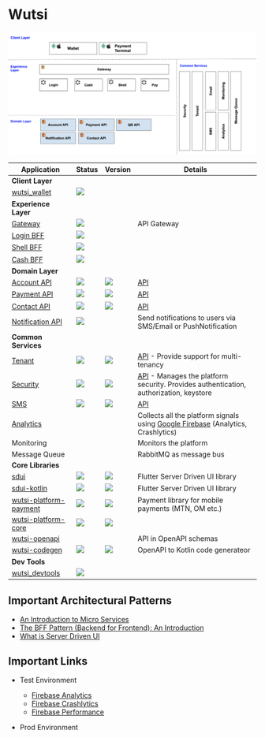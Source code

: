 # Wutsi
<kbd>![](images/architecture.png)</kbd>

| Application                                                               | Status                                                                                         | Version                                                                                       | Details                                                                                                                                     |
|---------------------------------------------------------------------------|------------------------------------------------------------------------------------------------|-----------------------------------------------------------------------------------------------|---------------------------------------------------------------------------------------------------------------------------------------------|
| **Client Layer**                                                          |
| [wutsi_wallet](https://github.com/wutsi/wutsi_wallet)                     | ![](https://github.com/wutsi/wutsi_wallet/actions/workflows/master.yml/badge.svg)              |                                                                                               |                                                                                                                                             |
| **Experience Layer**                                                      |
| [Gateway](https://github.com/wutsi/wutsi-gateway)                         | ![](https://github.com/wutsi/wutsi-gateway/actions/workflows/master.yml/badge.svg)             |                                                                                               | API Gateway                                                                                                                                 |
| [Login BFF](https://github.com/wutsi/wutsi-login-bff)                     | ![](https://github.com/wutsi/wutsi-login-bff/actions/workflows/master.yml/badge.svg)           |                                                                                               |                                                                                                                                             |
| [Shell BFF](https://github.com/wutsi/wutsi-shell-bff)                     | ![](https://github.com/wutsi/wutsi-shell-bff/actions/workflows/master.yml/badge.svg)           |                                                                                               |                                                                                                                                             |
| [Cash BFF](https://github.com/wutsi/wutsi-cash-bff)                       | ![](https://github.com/wutsi/wutsi-cash-bff/actions/workflows/master.yml/badge.svg)            |                                                                                               |                                                                                                                                             |
| **Domain Layer**                                                          |
| [Account API](https://github.com/wutsi/wutsi-account-server)              | ![](https://github.com/wutsi/wutsi-account-server/actions/workflows/master.yml/badge.svg)      | ![](https://img.shields.io/github/v/tag/wutsi/wutsi-account-sdk-kotlin)                       | [API](https://wutsi.github.io/wutsi-account-server/api/)                                                                                    |
| [Payment API](https://github.com/wutsi/wutsi-payment-server)              | ![](https://github.com/wutsi/wutsi-payment-server/actions/workflows/master.yml/badge.svg)      | ![](https://img.shields.io/github/v/tag/wutsi/wutsi-payment-sdk-kotlin)                       | [API](https://wutsi.github.io/wutsi-payment-server/api/)                                                                                    |
| [Contact API](https://github.com/wutsi/wutsi-contact-server)              | ![](https://github.com/wutsi/wutsi-contact-server/actions/workflows/master.yml/badge.svg)      | ![](https://img.shields.io/github/v/tag/wutsi/wutsi-contact-sdk-kotlin)                       | [API](https://wutsi.github.io/wutsi-contact-server/api/)                                                                                    |
| [Notification API](https://github.com/wutsi/wutsi-notification-server)    | ![](https://github.com/wutsi/wutsi-notification-server/actions/workflows/master.yml/badge.svg) |                                                                                               | Send notifications to users via SMS/Email or PushNotification                                                                               |
| **Common Services**                                                       |
| [Tenant](https://github.com/wutsi/wutsi-tenant-server)                    | ![](https://github.com/wutsi/wutsi-tenant-server/actions/workflows/master.yml/badge.svg)       | ![](https://img.shields.io/github/v/tag/wutsi/wutsi-tenant-sdk-kotlin)                        | [API](https://wutsi.github.io/wutsi-tenant-server/api/) - Provide support for multi-tenancy                                                 |
| [Security](https://github.com/wutsi/wutsi-security-server)                | ![](https://github.com/wutsi/wutsi-security-server/actions/workflows/master.yml/badge.svg)     | ![](https://img.shields.io/github/v/tag/wutsi/wutsi-security-sdk-kotlin)                      | [API](https://wutsi.github.io/wutsi-security-server/api/) - Manages the platform security. Provides authentication, authorization, keystore |
| [SMS](https://github.com/wutsi/wutsi-sms-server)                          | ![](https://github.com/wutsi/wutsi-sms-server/actions/workflows/master.yml/badge.svg)          | ![](https://img.shields.io/github/v/tag/wutsi/wutsi-sms-sdk-kotlin)                           | [API](https://wutsi.github.io/wutsi-sms-server/api/)                                                                                        |
| [Analytics](https://console.firebase.google.com)                          |                                                                                                |                                                                                               | Collects all the platform signals using [Google Firebase](https://console.firebase.google.com/) (Analytics, Crashlytics)                    |
| Monitoring                                                                |                                                                                                |                                                                                               | Monitors the platform                                                                                                                       |
| Message Queue                                                             |                                                                                                |                                                                                               | RabbitMQ as message bus                                                                                                                     |
| **Core Libraries**                                                        |
| [sdui](https://github.com/wutsi/sdui)                                     | ![](https://github.com/wutsi/sdui/actions/workflows/master.yml/badge.svg)                      | ![](https://img.shields.io/pub/v/sdui.svg)                                                    | Flutter Server Driven UI library                                                                                                            |
| [sdui-kotlin](https://github.com/wutsi/sdui-kotlin)                       | ![](https://github.com/wutsi/sdui-kotlin/actions/workflows/master.yml/badge.svg)               | ![](https://img.shields.io/github/v/tag/wutsi/sdui-kotlin.svg)                                | Flutter Server Driven UI library                                                                                                            |
| [wutsi-platform-payment](https://github.com/wutsi/wutsi-platform-payment) | ![](https://github.com/wutsi/wutsi-platform-payment/actions/workflows/master.yml/badge.svg)    | ![](https://img.shields.io/github/v/tag/wutsi/wutsi-platform-payment)                         | Payment library for mobile payments (MTN, OM etc.)                                                                                          |
| [wutsi-platform-core](https://github.com/wutsi/wutsi-platform-core)       | ![](https://github.com/wutsi/wutsi-platform-core/actions/workflows/master.yml/badge.svg)       | ![](https://img.shields.io/github/v/tag/wutsi/wutsi-platform-core)                            |                                                                                                                                             |
| [wutsi-openapi](https://github.com/wutsi/wutsi-openapi)                   |                                                                                                |                                                                                               | API in OpenAPI schemas                                                                                                                      |
| [wutsi-codegen](https://github.com/wutsi/wutsi-codegen)                   | ![](https://github.com/wutsi/wutsi-codegen/actions/workflows/master.yml/badge.svg)             | ![](https://img.shields.io/github/v/tag/wutsi/wutsi-codegen)                                  | OpenAPI to Kotlin code generateor                                                                                                           |
| **Dev Tools**                                                             |
| [wutsi_devtools](https://github.com/wutsi/wutsi_devtools)                 | ![](https://github.com/wutsi/wutsi_devtools/actions/workflows/master.yml/badge.svg)            |                                                                                               |                                                                                                                                             |

## Important Architectural Patterns
- [An Introduction to Micro Services](https://medium.com/microservicegeeks/an-introduction-to-microservices-a3a7e2297ee0)
- [The BFF Pattern (Backend for Frontend): An Introduction](https://blog.bitsrc.io/bff-pattern-backend-for-frontend-an-introduction-e4fa965128bf)
- [What is Server Driven UI](https://www.judo.app/blog/server-driven-ui/)

## Important Links
- Test Environment
  - [Firebase Analytics](https://console.firebase.google.com/u/0/project/wutsi-wallet-int/analytics/app/android:com.wutsi/overview/~2F%3Ft%3D1637862176262&fpn%3D4026312901&swu%3D1&sgu%3D1&sus%3Dupgraded&cs%3Dapp.m.dashboard.overview&g%3D1)
  - [Firebase Crashlytics](https://console.firebase.google.com/u/0/project/wutsi-wallet-int/crashlytics/app/android:com.wutsi/issues?state=open&time=last-seven-days&type=all&tag=all)
  - [Firebase Performance](https://console.firebase.google.com/u/1/project/wutsi-wallet-int/performance/app/android:com.wutsi/trends)
  
- Prod Environment
